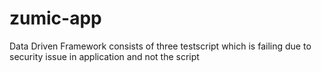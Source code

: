 # zumic-app
Data Driven Framework consists of three testscript which is failing due to security issue in application and not the script
